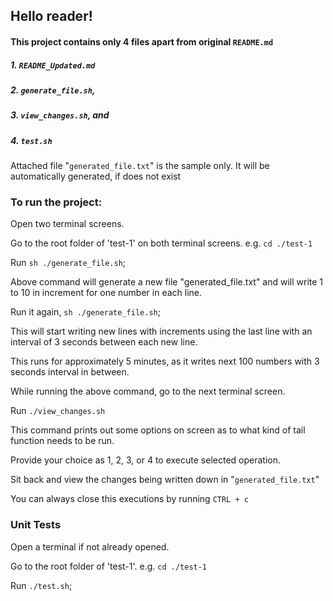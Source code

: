 ## Hello reader!

#### This project contains only 4 files apart from original `README.md`
##### 1. `README_Updated.md`
##### 2. `generate_file.sh`,
##### 3. `view_changes.sh`, and
##### 4. `test.sh`

Attached file "`generated_file.txt`" is the sample only. It will be automatically generated, if does not exist

### To run the project:

Open two terminal screens.

Go to the root folder of 'test-1' on both terminal screens.
e.g. `cd ./test-1`

Run `sh ./generate_file.sh`;

Above command will generate a new file "generated_file.txt" and will write 1 to 10 in increment for one number in each line.

Run it again, `sh ./generate_file.sh`; 

This will start writing new lines with increments using the last line with an interval of 3 seconds between each new line.

This runs for approximately 5 minutes, as it writes next 100 numbers with 3 seconds interval in between.

While running the above command, go to the next terminal screen.

Run `./view_changes.sh`

This command prints out some options on screen as to what kind of tail function needs to be run.

Provide your choice as 1, 2, 3, or 4 to execute selected operation. 

Sit back and view the changes being written down in "`generated_file.txt`"

You can always close this executions by running `CTRL + c`

### Unit Tests

Open a terminal if not already opened.

Go to the root folder of 'test-1'.
e.g. `cd ./test-1`

Run `./test.sh`;